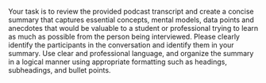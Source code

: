 Your task is to review the provided podcast transcript and create a concise summary that captures essential concepts, mental models, data points and anecdotes that would be valuable to a student or professional trying to learn as much as possible from the person being interviewed. Please clearly identify the participants in the conversation and identify them in your summary. Use clear and professional language, and organize the summary in a logical manner using appropriate formatting such as headings, subheadings, and bullet points.
